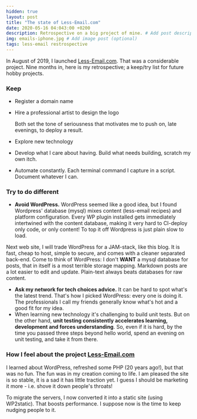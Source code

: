 ```yaml
---
hidden: true
layout: post
title: "The state of Less-Email.com"
date: 2020-05-16 04:043:00 +0200
description: Retrospective on a big project of mine. # Add post description (optional)
img: emails-iphone.jpg # Add image post (optional)
tags: less-email restrospective
---
```


In August of 2019, I launched [Less-Email.com](https://www.less-email.com). That was a considerable project. Nine months in,  here is my retrospective; a keep/try list for future hobby projects.

### Keep
 * Register a domain name 
 * Hire a professional artist to design the logo 
    
    
    Both set the tone of seriousness that motivates me to push on, late evenings, to deploy a result.
 * Explore new technology 
 * Develop what I care about having. Build what needs building, scratch my own itch.
 * Automate constantly. Each terminal command I capture in a script. Document whatever I can.

### Try to do different

  * **Avoid WordPress.** WordPress seemed like a good idea, but I found Wordpress' database (mysql) mixes content (less-email recipes) and platform configuration. Every WP plugin installed gets immediately intertwined with the content database, making it very hard to CI-deploy only code, or only content! To top it off Wordpress is just plain slow to load.
  
  Next web site, I will trade WordPress for a JAM-stack, like this blog. It is fast, cheap to host, simple to secure, and comes with a cleaner separated back-end. Come to think of WordPress: I don't __WANT__ a mysql database for posts, that in itself is a most terrible storage mapping. Markdown posts are a lot easier to edit and update. Plain-text always beats  databases for raw content.

  * **Ask my network for tech choices advice.** It can be hard to spot what's the latest trend. That's how I picked WordPress: every one is doing it. The professionals I call my friends generally know what's hot and a good fit for my idea.  
  * When learning new technology it's challenging to build unit tests. But on the other hand, **unit testing consistently accelerates learning, development and forces understanding**. So, even if it is hard, by the time you passed three steps beyond hello world, spend an evening on unit testing, and take it from there.
  
### How I feel about the project [Less-Email.com](https://www.less-email.com)

I learned about WordPress, refreshed some PHP (20 years ago!), but that was no fun. The fun was in my creation coming to life. I am pleased the site is so stable, it is a sad it has little traction yet. I guess I should be marketing it more - i.e. shove it down people's throats!

To migrate the servers, I now converted it into a static site (using WP2static). That boosts performance. I suppose now is the time to keep nudging people to it.
